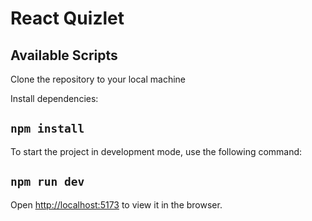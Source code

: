 # React Quizlet

## Available Scripts

Clone the repository to your local machine

Install dependencies:

## `npm install`

To start the project in development mode, use the following command:

## `npm run dev`

Open [http://localhost:5173](http://localhost:5173) to view it in the browser.
